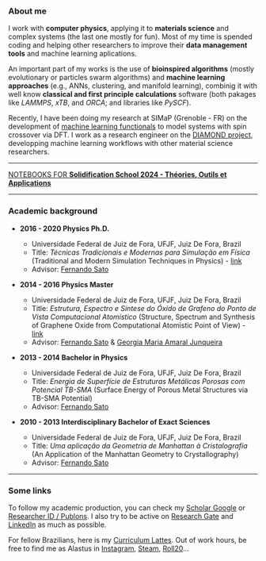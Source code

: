 ### About me

I work with **computer physics**, applying it to **materials science** and complex systems (the last one mostly for fun). Most of my time is spended coding and helping other researchers to improve their **data management tools** and machine learning aplications. 

An important part of my works is the use of **bioinspired algorithms** (mostly evolutionary or particles swarm algorithms) and **machine learning approaches** (e.g., ANNs, clustering, and manifold learning), combinig it with well know **classical and first principle calculations** software (both pakages like _LAMMPS_, _xTB_, and _ORCA_; and libraries like _PySCF_).

Recently, I have been doing my research at SIMaP (Grenoble - FR) on the development of [machine learning functionals](https://doi.org/10.1021/acs.jctc.3c00600) to model systems with spin crossover via DFT.  I work as a research engineer on the [DIAMOND project](https://diamond-diadem.github.io/), developping machine learning workflows with other material science researchers.

* * *

[NOTEBOOKS FOR **Solidification School 2024 - Théories, Outils et Applications**](https://github.com/jpalastus/Notebooks/tree/main/Oleron%20Solidification%20School%202024)

* * *


### Academic background 

- **2016 - 2020   Physics Ph.D.**
  - Universidade Federal de Juiz de Fora, UFJF, Juiz De Fora, Brazil
  - Title: _Técnicas Tradicionais e Modernas para Simulação em Física_ (Traditional and Modern Simulation Techniques in Physics) - [link](https://repositorio.ufjf.br/jspui/handle/ufjf/13131)
  - Advisor: [Fernando Sato](https://www.fisica.ufjf.br/~sjfsato/)

- **2014 - 2016 	Physics Master**
  - Universidade Federal de Juiz de Fora, UFJF, Juiz De Fora, Brazil
  - Title: _Estrutura, Espectro e Síntese do Óxido de Grafeno do Ponto de Vista Computacional Atomístico_ (Structure, Spectrum and Synthesis of Graphene Oxide from Computational Atomistic Point of View)  - [link](https://repositorio.ufjf.br/jspui/handle/ufjf/8129)
  - Advisor: [Fernando Sato](https://www.fisica.ufjf.br/~sjfsato/) & [Georgia Maria Amaral Junqueira](https://scholar.google.com.br/citations?user=7lIH-p4AAAAJ)

- **2013 - 2014 	Bachelor in Physics**
  - Universidade Federal de Juiz de Fora, UFJF, Juiz De Fora, Brazil
  - Title: _Energia de Superfície de Estruturas Metálicas Porosas com Potencial TB-SMA_ (Surface Energy of Porous Metal Structures via TB-SMA Potential)
  - Advisor: [Fernando Sato](https://www.fisica.ufjf.br/~sjfsato/)

- **2010 - 2013 	Interdisciplinary Bachelor of Exact Sciences**
  - Universidade Federal de Juiz de Fora, UFJF, Juiz De Fora, Brazil
  - Title: _Uma aplicação da Geometria de Manhattan à Cristalografia_ (An Application of the Manhattan Geometry to Crystallography)
  - Advisor: [Fernando Sato](https://www.fisica.ufjf.br/~sjfsato/)
<!---
- **2008 - 2009 	Technical Education - Electronics Technician**
  - SENAI - Departamento Regional de Minas Gerais, SENAI/DR/MG, Belo Horizonte, Brazil
  - Sponsered by _Mendes Júnior Trading e Engenharia S.A._ in Juiz de Fora - MG
-->

* * *

### Some links
To follow my academic production, you can check my [Scholar Google](https://scholar.google.com/citations?user=KtS3vY4AAAAJ) or [Researcher ID / Publons](https://publons.com/researcher/K-8608-2017/).
I also try to be active on [Research Gate](https://www.researchgate.net/profile/J_Mendonca3) and [LinkedIn](https://www.linkedin.com/in/jo%C3%A3o-paulo-almeida-de-mendon%C3%A7a-574598b1/) as much as possible. 

For fellow Brazilians, here is my [Curriculum Lattes](http://lattes.cnpq.br/9634543121104157). Out of work hours, be free to find me as Alastus in [Instagram](https://www.instagram.com/alastus/), [Steam](https://steamcommunity.com/id/alastus), [Roll20](https://app.roll20.net/users/5980503/alastus)...


